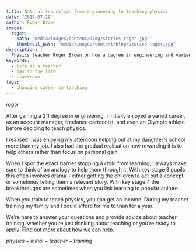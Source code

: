 ```yaml
---
title: Natural transition from engineering to teaching physics
date: "2019-07-29"
author: Roger Brown
images:
  roger:
    path: "media/images/content/blog/stories-roger.jpg"
    thumbnail_path: "media/images/content/blog/stories-roger.jpg"
description: |-
  Physics teacher Roger Brown on how a degree in engineering and varied career set him up perfectly for teaching.
keywords:
  - life as a teacher
  - day in the life
  - classroom
tags:
  - changing career to teaching
---
```


$roger$

After gaining a 2:1 degree in engineering, I initially enjoyed a varied career, as an account manager, freelance cartoonist, and even an Olympic athlete before deciding to teach physics.

I realised I was enjoying my afternoon helping out at my daughter's school more than my job. I also had the gradual realisation how rewarding it is to help others rather than focus on personal gain.

When I spot the exact barrier stopping a child from learning, I always make sure to think of an analogy to help them through it. With key stage 3 pupils this often involves drama – either getting the children to act out a concept, or sometimes telling them a relevant story. With key stage 4 the breakthroughs are sometimes when you link learning to popular culture.

When you train to teach physics, you can get an income. During my teacher training my family and I could afford for me to train for a year.

We’re here to answer your questions and provide advice about teacher training, whether you’re just thinking about teaching or you’re ready to apply. [Find out more about how we can help](/help-and-advice).

$physics-initial-teacher-training$

